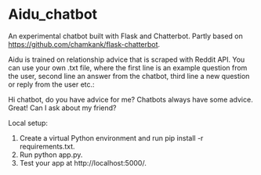 # Aidu_chatbot
An experimental chatbot built with Flask and Chatterbot. Partly based on https://github.com/chamkank/flask-chatterbot.

Aidu is trained on relationship advice that is scraped with Reddit API. You can use your own .txt file, where the first line is an example question from the user, second line an answer from the chatbot, third line a new question or reply from the user etc.:

Hi chatbot, do you have advice for me?
Chatbots always have some advice.
Great! Can I ask about my friend?

Local setup:

1. Create a virtual Python environment and run pip install -r requirements.txt.
2. Run python app.py.
3. Test your app at http://localhost:5000/.
